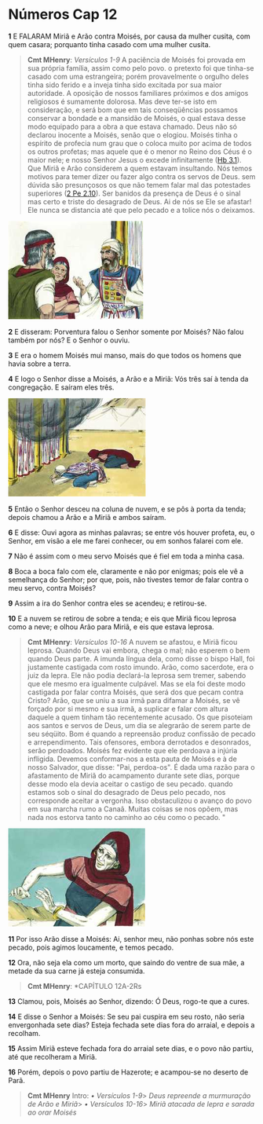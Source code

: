 # Números Cap 12

**1** 	E FALARAM Miriã e Arão contra Moisés, por causa da mulher cusita, com quem casara; porquanto tinha casado com uma mulher cusita.

> **Cmt MHenry**: *Versículos 1-9* A paciência de Moisés foi provada em sua própria família, assim como pelo povo. o pretexto foi que tinha-se casado com uma estrangeira; porém provavelmente o orgulho deles tinha sido ferido e a inveja tinha sido excitada por sua maior autoridade. A oposição de nossos familiares próximos e dos amigos religiosos é sumamente dolorosa. Mas deve ter-se isto em consideração, e será bom que em tais conseqüências possamos conservar a bondade e a mansidão de Moisés, o qual estava desse modo equipado para a obra a que estava chamado. Deus não só declarou inocente a Moisés, senão que o elogiou. Moisés tinha o espírito de profecia num grau que o coloca muito por acima de todos os outros profetas; mas aquele que é o menor no Reino dos Céus é o maior nele; e nosso Senhor Jesus o excede infinitamente ([Hb 3.1](../58N-Hb/03.md#1)). Que Miriã e Arão considerem a quem estavam insultando. Nós temos motivos para temer dizer ou fazer algo contra os servos de Deus. sem dúvida são presunçosos os que não temem falar mal das potestades superiores ([2 Pe 2.10](../61N-2Pe/02.md#10)). Ser banidos da presença de Deus é o sinal mas certo e triste do desagrado de Deus. Ai de nós se Ele se afastar! Ele nunca se distancia até que pelo pecado e a tolice nós o deixamos.

![](../Images/SweetPublishing/4-12-1.jpg) 

**2** 	E disseram: Porventura falou o Senhor somente por Moisés? Não falou também por nós? E o Senhor o ouviu.

**3** 	E era o homem Moisés mui manso, mais do que todos os homens que havia sobre a terra.

**4** 	E logo o Senhor disse a Moisés, a Arão e a Miriã: Vós três saí à tenda da congregação. E saíram eles três.

![](../Images/SweetPublishing/4-12-2.jpg) 

**5** 	Então o Senhor desceu na coluna de nuvem, e se pôs à porta da tenda; depois chamou a Arão e a Miriã e ambos saíram.

**6** 	E disse: Ouvi agora as minhas palavras; se entre vós houver profeta, eu, o Senhor, em visão a ele me farei conhecer, ou em sonhos falarei com ele.

**7** 	Não é assim com o meu servo Moisés que é fiel em toda a minha casa.

**8** 	Boca a boca falo com ele, claramente e não por enigmas; pois ele vê a semelhança do Senhor; por que, pois, não tivestes temor de falar contra o meu servo, contra Moisés?

**9** 	Assim a ira do Senhor contra eles se acendeu; e retirou-se.

**10** 	E a nuvem se retirou de sobre a tenda; e eis que Miriã ficou leprosa como a neve; e olhou Arão para Miriã, e eis que estava leprosa.

> **Cmt MHenry**: *Versículos 10-16* A nuvem se afastou, e Miriã ficou leprosa. Quando Deus vai embora, chega o mal; não esperem o bem quando Deus parte. A imunda língua dela, como disse o bispo Hall, foi justamente castigada com rosto imundo. Arão, como sacerdote, era o juiz da lepra. Ele não podia declará-la leprosa sem tremer, sabendo que ele mesmo era igualmente culpável. Mas se ela foi deste modo castigada por falar contra Moisés, que será dos que pecam contra Cristo? Arão, que se uniu a sua irmã para difamar a Moisés, se vê forçado por si mesmo e sua irmã, a suplicar e falar com altura daquele a quem tinham tão recentemente acusado. Os que pisoteiam aos santos e servos de Deus, um dia se alegrarão de serem parte de seu séqüito. Bom é quando a repreensão produz confissão de pecado e arrependimento. Tais ofensores, embora derrotados e desonrados, serão perdoados. Moisés fez evidente que ele perdoava a injúria infligida. Devemos conformar-nos a esta pauta de Moisés e à de nosso Salvador, que disse: "Pai, perdoa-os". É dada uma razão para o afastamento de Miriã do acampamento durante sete dias, porque desse modo ela devia aceitar o castigo de seu pecado. quando estamos sob o sinal do desagrado de Deus pelo pecado, nos corresponde aceitar a vergonha. Isso obstaculizou o avanço do povo em sua marcha rumo a Canaã. Muitas coisas se nos opõem, mas nada nos estorva tanto no caminho ao céu como o pecado. "

![](../Images/SweetPublishing/4-12-3.jpg) 

**11** 	Por isso Arão disse a Moisés: Ai, senhor meu, não ponhas sobre nós este pecado, pois agimos loucamente, e temos pecado.

**12** 	Ora, não seja ela como um morto, que saindo do ventre de sua mãe, a metade da sua carne já esteja consumida.

> **Cmt MHenry**: *CAPÍTULO 12A-2Rs

**13** 	Clamou, pois, Moisés ao Senhor, dizendo: Ó Deus, rogo-te que a cures.

**14** 	E disse o Senhor a Moisés: Se seu pai cuspira em seu rosto, não seria envergonhada sete dias? Esteja fechada sete dias fora do arraial, e depois a recolham.

**15** 	Assim Miriã esteve fechada fora do arraial sete dias, e o povo não partiu, até que recolheram a Miriã.

**16** 	Porém, depois o povo partiu de Hazerote; e acampou-se no deserto de Parã.


> **Cmt MHenry** Intro: *• Versículos 1-9*> *Deus repreende a murmuração de Arão e Miriã*> *• Versículos 10-16*> *Miriã atacada de lepra e sarada ao orar Moisés*